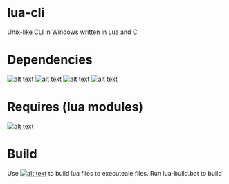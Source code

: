 # lua-cli
Unix-like CLI in Windows written in Lua and C

# Dependencies
[![alt text](libffi)](https://sourceware.org/libffi/)
[![alt text](lua-ffi)](https://github.com/zhaojh329/lua-ffi)
[![alt text](srlua (for making standalone))](https://github.com/LuaDist/srlua)
[![alt text](LIBGCC_S_DW2-1)]()

# Requires (lua modules)
[![alt text](ansicolors)](https://github.com/kikito/ansicolors.lua)

# Build
Use [![alt text](srlua)](https://github.com/LuaDist/srlua) to build lua files to executeale files.
Run lua-build.bat to build
